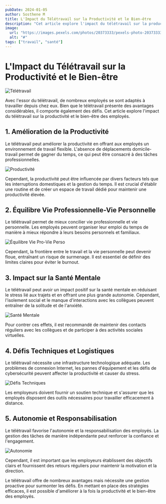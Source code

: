 ```yaml
---
pubDate: 2024-01-05
author: Sosthene M
title: L'Impact du Télétravail sur la Productivité et le Bien-être
description: "Cet article explore l'impact du télétravail sur la productivité et le bien-être des employés."
image:
  url: "https://images.pexels.com/photos/20373333/pexels-photo-20373333/free-photo-of-homme-smartphone-ordinateur-portable-travailler.jpeg?auto=compress&cs=tinysrgb&w=1260&h=750&dpr=1"
  alt: "#"
tags: ["travail", "santé"]
---
```


# L'Impact du Télétravail sur la Productivité et le Bien-être

![Télétravail](https://th.bing.com/th/id/OIP.dN60M_qCfVsfXWmlU4C-PgHaD4?rs=1&pid=ImgDetMain)

Avec l'essor du télétravail, de nombreux employés se sont adaptés à travailler depuis chez eux. Bien que le télétravail présente des avantages considérables, il comporte également des défis. Cet article explore l'impact du télétravail sur la productivité et le bien-être des employés.

## 1. **Amélioration de la Productivité**

Le télétravail peut améliorer la productivité en offrant aux employés un environnement de travail flexible. L'absence de déplacements domicile-travail permet de gagner du temps, ce qui peut être consacré à des tâches professionnelles.

![Productivité](https://th.bing.com/th/id/OIP.gamXsQx1FeIQuZx9rjSFigHaDM?rs=1&pid=ImgDetMain)

Cependant, la productivité peut être influencée par divers facteurs tels que les interruptions domestiques et la gestion du temps. Il est crucial d'établir une routine et de créer un espace de travail dédié pour maintenir une productivité élevée.

## 2. **Équilibre Vie Professionnelle-Vie Personnelle**

Le télétravail permet de mieux concilier vie professionnelle et vie personnelle. Les employés peuvent organiser leur emploi du temps de manière à mieux répondre à leurs besoins personnels et familiaux.

![Équilibre Vie Pro-Vie Perso](https://fr.quotes.tn/wp-content/uploads/2022/04/Comment-trouver-lequilibre-entre-vie-professionnelle-et-vie-personnelle.jpg)

Cependant, la frontière entre le travail et la vie personnelle peut devenir floue, entraînant un risque de surmenage. Il est essentiel de définir des limites claires pour éviter le burnout.

## 3. **Impact sur la Santé Mentale**

Le télétravail peut avoir un impact positif sur la santé mentale en réduisant le stress lié aux trajets et en offrant une plus grande autonomie. Cependant, l'isolement social et le manque d'interactions avec les collègues peuvent entraîner de la solitude et de l'anxiété.

![Santé Mentale](https://th.bing.com/th/id/OIP.QoCY9XehD1GieaLytz4_hwHaE8?rs=1&pid=ImgDetMain)

Pour contrer ces effets, il est recommandé de maintenir des contacts réguliers avec les collègues et de participer à des activités sociales virtuelles.

## 4. **Défis Techniques et Logistiques**

Le télétravail nécessite une infrastructure technologique adéquate. Les problèmes de connexion Internet, les pannes d'équipement et les défis de cybersécurité peuvent affecter la productivité et causer du stress.

![Défis Techniques](https://th.bing.com/th/id/R.7a279f79a2eb77af29bcc72608ce2e27?rik=jIgtbucAOo%2bZFw&pid=ImgRaw&r=0)

Les employeurs doivent fournir un soutien technique et s'assurer que les employés disposent des outils nécessaires pour travailler efficacement à distance.

## 5. **Autonomie et Responsabilisation**

Le télétravail favorise l'autonomie et la responsabilisation des employés. La gestion des tâches de manière indépendante peut renforcer la confiance et l'engagement.

![Autonomie](https://th.bing.com/th/id/R.178813bc3fc7073b19dfbad93400bc0d?rik=ZtTy9uO8E8Om5A&pid=ImgRaw&r=0)

Cependant, il est important que les employeurs établissent des objectifs clairs et fournissent des retours réguliers pour maintenir la motivation et la direction.

Le télétravail offre de nombreux avantages mais nécessite une gestion proactive pour surmonter les défis. En mettant en place des stratégies efficaces, il est possible d'améliorer à la fois la productivité et le bien-être des employés.
